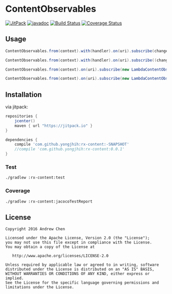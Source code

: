 # ContentObservables

[![JitPack](https://img.shields.io/github/tag/yongjhih/rx-content.svg?label=JitPack)](https://jitpack.io/#yongjhih/rx-content)
[![javadoc](https://img.shields.io/github/tag/yongjhih/rx-content.svg?label=javadoc)](https://jitpack.io/com/github/yongjhih/rx-content/-SNAPSHOT/javadoc/)
[![Build Status](https://travis-ci.org/yongjhih/rx-content.svg)](https://travis-ci.org/yongjhih/rx-content)
[![Coverage Status](https://coveralls.io/repos/github/yongjhih/rx-content/badge.svg)](https://coveralls.io/github/yongjhih/rx-content)

## Usage

```java
ContentObservables.from(context).with(handler).on(uri).subscribe(changed -> changed ? button.on() : button.off());
```

```java
ContentObservables.from(context).with(handler).on(uri).subscribe((changed, uri) -> changed ? button.on() : button.off());
```

```java
ContentObservables.from(context).on(uri).subscribe(new LambdaContentObserver(handler).onChange((changed, uri) -> changed ? button.on() : button.off());
```

```java
ContentObservables.from(context).on(uri).subscribe(new LambdaContentObserver(handler).onChange(changed -> changed ? button.on() : button.off());
```

## Installation

via jitpack:

```gradle
repositories {
    jcenter()
    maven { url "https://jitpack.io" }
}

dependencies {
    compile 'com.github.yongjhih:rx-content:-SNAPSHOT'
    //compile 'com.github.yongjhih:rx-content:0.0.1'
}
```

### Test

```sh
./gradlew :rx-content:test
```

### Coverage

```sh
./gradlew :rx-content:jacocoTestReport
```

## License

```
Copyright 2016 Andrew Chen

Licensed under the Apache License, Version 2.0 (the "License");
you may not use this file except in compliance with the License.
You may obtain a copy of the License at

   http://www.apache.org/licenses/LICENSE-2.0

Unless required by applicable law or agreed to in writing, software
distributed under the License is distributed on an "AS IS" BASIS,
WITHOUT WARRANTIES OR CONDITIONS OF ANY KIND, either express or implied.
See the License for the specific language governing permissions and
limitations under the License.
```
